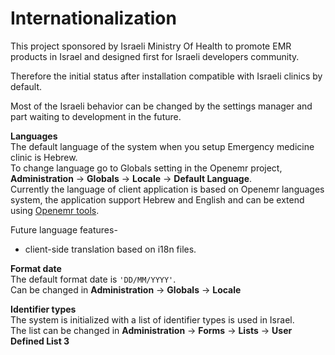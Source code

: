 
# Internationalization

This project sponsored by Israeli Ministry Of Health to promote EMR products in Israel and designed first for Israeli developers community.

Therefore the initial status after installation compatible with Israeli clinics by default.

Most of the Israeli behavior can be changed by the settings manager and part waiting to development in the future. 

**Languages**  
The default language of the system when you setup Emergency medicine clinic is Hebrew.  
To change language go to Globals setting in the Openemr project, **Administration** -> **Globals** -> **Locale** -> **Default Language**.  
Currently the language of client application is based on Openemr languages system, the application support Hebrew and English and can be extend using [Openemr tools](https://www.open-emr.org/wiki/index.php/OpenEMR_Internationalization_Translator_Guide).

Future language features-  
* client-side translation based on i18n files.
   

**Format date**  
The default format date is `'DD/MM/YYYY'`.  
Can be changed in **Administration** -> **Globals** -> **Locale** 

**Identifier types**  
The system is initialized with a list of identifier types is used in Israel.  
The list can be changed in **Administration** -> **Forms** -> **Lists** -> **User Defined List 3** 

